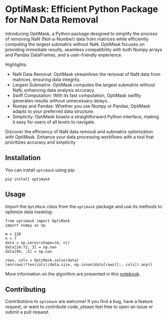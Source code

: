 # OptiMask: Efficient Python Package for NaN Data Removal

Introducing OptiMask, a Python package designed to simplify the process of removing NaN (Not-a-Number) data from matrices while efficiently computing the largest submatrix without NaN. OptiMask focuses on providing immediate results, seamless compatibility with both Numpy arrays and Pandas DataFrames, and a user-friendly experience.

Highlights:

- NaN Data Removal: OptiMask streamlines the removal of NaN data from matrices, ensuring data integrity.
- Largest Submatrix: OptiMask computes the largest submatrix without NaN, enhancing data analysis accuracy.
- Swift Computation: With its fast computation, OptiMask swiftly generates results without unnecessary delays.
- Numpy and Pandas: Whether you use Numpy or Pandas, OptiMask adapts to your preferred data structure.
- Simplicity: OptiMask boasts a straightforward Python interface, making it easy for users of all levels to navigate.

Discover the efficiency of NaN data removal and submatrix optimization with OptiMask. Enhance your data processing workflows with a tool that prioritizes accuracy and simplicity

## Installation

You can install `optimask` using pip:

```
pip install optimask
```

## Usage

Import the `OptiMask` class from the `optimask` package and use its methods to optimize data masking:

```
from optimask import OptiMask
import numpy as np

m = 120
n = 7
data = np.zeros(shape=(m, n))
data[24:72, 3] = np.nan
data[95, :5] = np.nan

rows, cols = OptiMask.solve(data)
len(rows)*len(cols)/data.size, np.isnan(data[rows][:, cols]).any()
```

More information on the algorithm are presented in this [notebook](notebooks/Optimask.ipynb).

## Contributing

Contributions to `optimask` are welcome! If you find a bug, have a feature request, or want to contribute code, please feel free to open an issue or submit a pull request.
